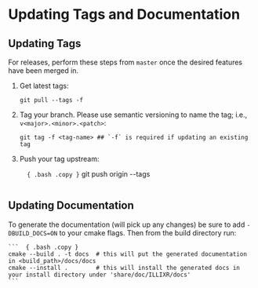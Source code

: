#  Updating Tags and Documentation

## Updating Tags

For releases, perform these steps from `master` once the desired features have been merged in.

1. Get latest tags:

    ```  { .bash .copy }
    git pull --tags -f
    ```

1. Tag your branch. Please use semantic versioning to name the tag; i.e., `v<major>.<minor>.<patch>`:

    ``` { .bash .copy }
    git tag -f <tag-name> ## `-f` is required if updating an existing tag
    ```

1. Push your tag upstream:

    ```  { .bash .copy }```
    git push origin --tags
    ```
   
## Updating Documentation

To generate the documentation (will pick up any changes) be sure to add `-DBUILD_DOCS=ON` to your cmake flags. Then from the build directory run:

    ```  { .bash .copy }
    cmake --build . -t docs  # this will put the generated documentation in <build_path>/docs/docs
    cmake --install .        # this will install the generated docs in your install directory under 'share/doc/ILLIXR/docs'
    ```
